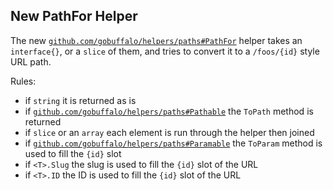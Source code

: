 ## New PathFor Helper

The new [`github.com/gobuffalo/helpers/paths#PathFor`](https://godoc.org/github.com/gobuffalo/helpers/paths#PathFor) helper takes an `interface{}`, or a `slice` of them, and tries to convert it to a `/foos/{id}` style URL path.

Rules:

* if `string` it is returned as is
* if [`github.com/gobuffalo/helpers/paths#Pathable`](https://godoc.org/github.com/gobuffalo/helpers/paths#Pathable) the `ToPath` method is returned
* if `slice` or an `array` each element is run through the helper then joined
* if [`github.com/gobuffalo/helpers/paths#Paramable`](https://godoc.org/github.com/gobuffalo/helpers/paths#Paramable) the `ToParam` method is used to fill the `{id}` slot
* if `<T>.Slug` the slug is used to fill the `{id}` slot of the URL
* if `<T>.ID` the ID is used to fill the `{id}` slot of the URL
